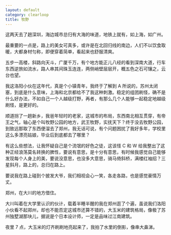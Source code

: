 ```yaml
---
layout: default
category: clearloop
title: 牧野
---
```


这两天去了趟深圳，海边城市总归有大海的味道，地铁上就有，如上海，如广州。

最重要的一点是，路上的美女可真多，或许是在北回归线的南边，人们不以饮食取暖，大都身材匀称，即便穿着简单，看起来也舒服清爽。

五步一高楼，斜路向天斗，广厦千万，有个地方能正儿八经的看到深南大道，行车东西逆旅如流水，路人串其间珠玉连连，两侧峭壁层层开，概五色之石可镶之，云台也望。

我这洛阳小伙在这年代，真是个小镇青年，我终于了解到 A 所说的，苏州太闭塞，到底是什么意味，上海和北京都给不了我这种刺激。稳定的组团刷怪，确不是什么好办法，不如自己一个人越级打野，再者，有那么几个人能够一起稳定地越级刷怪，是更好的。

顺道拐了一趟新乡，我爸年轻时的老家，这城市的布局，东西南北相互贯穿，有帝王之气，轴心是个叫牧野公园的地方，武王牧野，实抚天下？终于没去牧野公园，到致远那取了东西便溜去了郑州，我无话可说，有个问题困扰了我好多年，学校里这么多漂亮姑娘，毕业后到底都去了哪里？

有这么些想法，让我怀疑自己是个流氓的好色之徒，这该怪 C 和 W 给我整出了这种正经浪荡莫名转换的脾性，要说有意思，是十分有意思，有时候我感觉自己能够发现每个人身上的美，要说没意思，也没多大意思，骑马倚斜桥，满楼红袖招？三星斜月，路上的，总归在路上。

要说我在路上碰到个披发大爷，我们相视会心一笑，各走各路，也是感觉豪情万丈。

郑州，在大川的地方借住。

大川叫着在大学里认识的伙计，载着半睡半醒的我在郑州逛了个遍，虽说我们洛阳小伙看不起郑州，却也不能否定这城市还算不错的，大玉米的建筑格局，像极了苏州独墅湖那块儿，据说是个日本设计师，一定是品味过江南建筑。

夜里 7 点，大玉米的灯齐刷刷地亮起来了，我拍了水里的倒影，像串大鼻涕。
